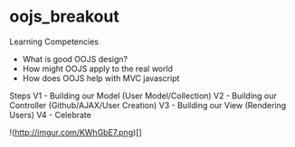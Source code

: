 oojs_breakout
=============

Learning Competencies

- What is good OOJS design?
- How might OOJS apply to the real world
- How does OOJS help with MVC javascript

Steps
V1 - Building our Model (User Model/Collection)
V2 - Building our Controller (Github/AJAX/User Creation)
V3 - Building our View (Rendering Users)
V4 - Celebrate

!(http://imgur.com/KWhGbE7.png)[]
